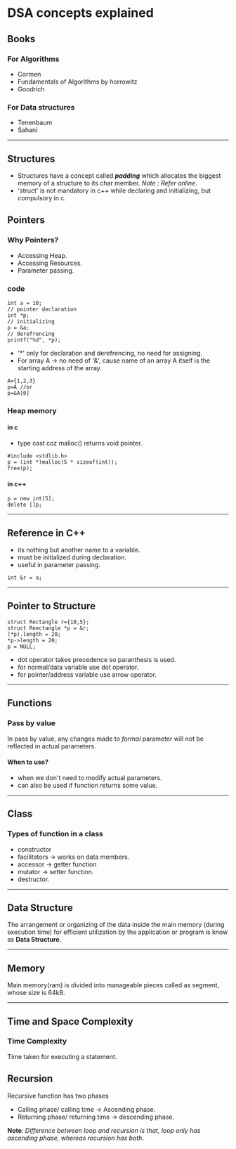 # DSA concepts explained

## Books
### For Algorithms
- Cormen
- Fundamentals of Algorithms by horrowitz
- Goodrich

### For Data structures
- Tenenbaum
- Sahani
***

## Structures
- Structures have a concept called ***padding*** which allocates the biggest memory of a structure to its char member. *Note : Refer online*.
- 'struct' is not mandatory in c++ while declaring and initializing, but compulsory in c.

## Pointers
### Why Pointers?
- Accessing Heap.
- Accessing Resources.
- Parameter passing.

### code
```
int a = 10;
// pointer declaration
int *p;
// initializing
p = &a;
// derefrencing
printf("%d", *p);
```
- '*' only for declaration and derefrencing, no need for assigning.
- For array A -> no need of '&', cause name of an array A itself is the starting address of the array.

```
A={1,2,3}
p=A //or
p=&A[0]
```

### Heap memory
#### in c
- type cast coz malloc() returns void pointer.
```
#include <stdlib.h>
p = (int *)malloc(5 * sizeof(int));
free(p);
```

#### in c++
```
p = new int[5];
delete []p;
```
***
## Reference in C++
- its nothing but another name to a variable.
- must be initialized during declaration.
- useful in parameter passing.
```
int &r = a;
```
***
## Pointer to Structure
```
struct Rectangle r={10,5};
struct Reectangle *p = &r;
(*p).length = 20;
*p->length = 20;
p = NULL;
```
- dot operator takes precedence so paranthesis is used.
- for normal/data variable use dot operator.
- for pointer/address variable use arrow operator.

***
## Functions
### Pass by value
In pass by value, any changes made to *formal* parameter will not be reflected in actual parameters.
#### When to use?
- when we don't need to modify actual parameters.
- can also be used if function returns some value.
***

## Class
### Types of function in a class
- constructor
- facilitators -> works on data members.
- accessor -> getter function
- mutator -> setter function.
- destructor.
***

## Data Structure
The arrangement or organizing of the data inside the main memory (during execution time) for efficient utilization by the application or program is know as **Data Structure**.

***
## Memory
Main memory(ram) is divided into manageable pieces called as segment, whose size is 64kB.
***

## Time and Space Complexity
### Time Complexity
Time taken for executing a statement.

## Recursion
Recursive function has two phases
- Calling phase/ calling time -> Ascending phase.
- Returning phase/ returning time -> descending phase.

**Note**: *Difference between loop and recursion is that, loop only has ascending phase, whereas recursion has both*.